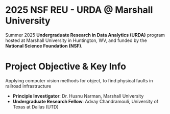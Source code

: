 # 2025 NSF REU - URDA @ Marshall University
Summer 2025 **Undergraduate Research in Data Analytics (URDA)** program hosted at Marshall University in Huntington, WV, and funded by the **National Science Foundation (NSF)**.

# Project Objective & Key Info
Applying computer vision methods for object, to find physical faults in railroad infrastructure

- **Principle Investigator**: Dr. Husnu Narman, Marshall University
- **Undergraduate Research Fellow**: Advay Chandramouli, University of Texas at Dallas (UTD)